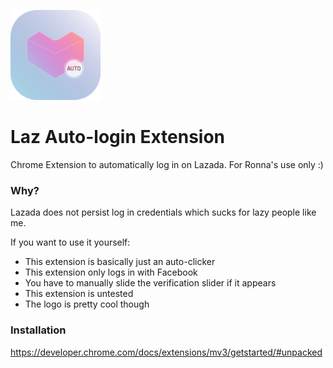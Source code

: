 ![logo](/icon-144x144.png)

# Laz Auto-login Extension

Chrome Extension to automatically log in on Lazada. For Ronna's use only :)

### Why?

Lazada does not persist log in credentials which sucks for lazy people like me.

If you want to use it yourself:

- This extension is basically just an auto-clicker
- This extension only logs in with Facebook
- You have to manually slide the verification slider if it appears
- This extension is untested
- The logo is pretty cool though

### Installation

https://developer.chrome.com/docs/extensions/mv3/getstarted/#unpacked
